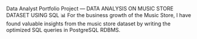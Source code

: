 Data Analyst Portfolio Project — DATA ANALYSIS ON MUSIC STORE DATASET USING SQL 📊
For the business growth of the Music Store, I have found valuable insights from the music store dataset by writing the optimized SQL queries in PostgreSQL RDBMS.

